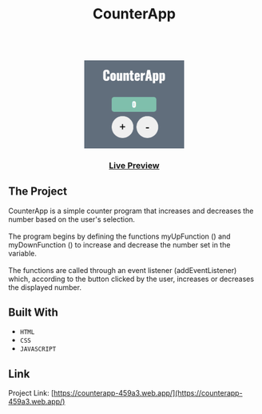 <p align="center">
  
  <h1 align="center">
    CounterApp
  </h1>
    <br>
  <br>
  <h3 align="center">
      <img src="Images/Image.png" alt="Image" width="200" height="176">
    <br>
  <br>
    <a href="https://counterapp-459a3.web.app/">Live Preview</a>
  </h3>
</p>

## The Project

CounterApp is a simple counter program that increases and decreases the number based on the user's selection.
<br>
<br>
The program begins by defining the functions myUpFunction () and myDownFunction () to increase and decrease the number set in the variable.
<br>
<br>
The functions are called through an event listener (addEventListener) which, according to the button clicked by the user, increases or decreases the displayed number.


## Built With

* ```HTML```
* ```CSS```
* ```JAVASCRIPT```



<!-- CONTACT -->
## Link

Project Link: [https://counterapp-459a3.web.app/](https://counterapp-459a3.web.app/)
